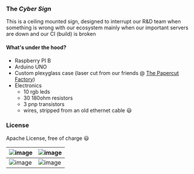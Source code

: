 ### The *Cyber Sign*

This is a ceiling mounted sign, designed to interrupt our R&D team when something is wrong with our ecosystem mainly when our important servers are down and our CI (build) is broken


#### What's under the hood?
- Raspberry PI B 
- Arduino UNO
- Custom plexyglass case (laser cut from our friends @ [The Papercut Factory](http://papercut.co.il/))
- Electronics
  - 10 rgb leds
  - 30  180ohm resistors
  - 3 pnp transistors 
  - wires, stripped from an old ethernet cable :smiley:



### License
Apache License, free of charge :smiley: 



![image](https://cloud.githubusercontent.com/assets/1287098/11762534/b8d63c14-a0f2-11e5-9453-a7331f22eddd.png)  | ![image](https://cloud.githubusercontent.com/assets/1287098/11762522/2e673dbc-a0f2-11e5-96be-1b4500af5a12.png)
------------- | -------------
![image](https://cloud.githubusercontent.com/assets/1287098/11762570/907a7752-a0f3-11e5-9fcb-a416f1b42e7c.png) | ![image](https://cloud.githubusercontent.com/assets/1287098/11762553/54abc730-a0f3-11e5-96f0-f2a2c16d745e.png)





